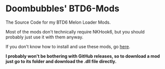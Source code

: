 # Doombubbles' BTD6-Mods

The Source Code for my BTD6 Melon Loader Mods.

Most of the mods don't technically require NKHook6, but you should probably just use it with them anyway.

If you don't know how to install and use these mods, go [here](https://hemisemidemipresent.github.io/btd6-modding-tutorial/).

**I probably won't be bothering with GitHub releases, so to download a mod just go to its folder and download the .dll file directly.**
